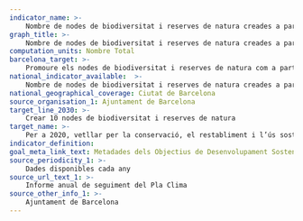 ```yaml
---
indicator_name: >-
    Nombre de nodes de biodiversitat i reserves de natura creades a partir de l’any 2015
graph_title: >-
    Nombre de nodes de biodiversitat i reserves de natura creades a partir de l’any 2015
computation_units: Nombre Total
barcelona_target: >-
    Promoure els nodes de biodiversitat i reserves de natura com a part essencial de la infraestructura verda urbana
national_indicator_available:  >-
    Nombre de nodes de biodiversitat i reserves de natura creades a partir de l’any 2015Índex d’eutrofització costanera i densitat de detritus plàstics flotants
national_geographical_coverage: Ciutat de Barcelona 
source_organisation_1: Ajuntament de Barcelona
target_line_2030: >-
    Crear 10 nodes de biodiversitat i reserves de natura
target_name: >-
    Per a 2020, vetllar per la conservació, el restabliment i l’ús sostenible dels ecosistemes terrestres i els ecosistemes interiors d’aigua dolça i els serveis que proporcionen, en particular els boscos, els aiguamolls, les muntanyes i les zones àrides, d’acord amb les obligacions marcades pels acords internacionals
indicator_definition:
goal_meta_link_text: Metadades dels Objectius de Desenvolupament Sostenible de les Nacions Unides (pdf 894kB)
source_periodicity_1: >-
    Dades disponibles cada any
source_url_text_1: >-
    Informe anual de seguiment del Pla Clima
source_other_info_1: >-
    Ajuntament de Barcelona
---
```

